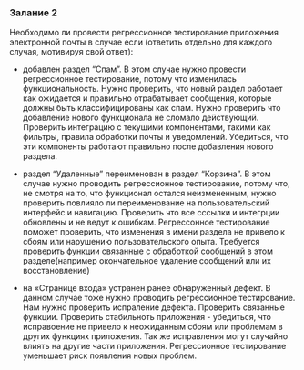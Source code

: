 ### Залание 2
Необходимо ли провести регрессионное тестирование приложения электронной почты в случае если (ответить отдельно для каждого случая, мотивируя свой ответ):

- добавлен раздел “Спам”. 
  В этом случае нужно провести регрессионное тестирование, потому что изменилась функциональность. Нужно проверить, что новый раздел работает как ожидается и правильно отрабатывает сообщения, которые должны быть классифицированы как спам. Нужно проверить что добавление нового функционала не сломало действующий. Проверить интеграцию с текущими компонентами, такими как фильтры, правила обработки почты и уведомлений. Убедиться, что эти компоненты работают правильно после добавления нового раздела. 
  

- раздел “Удаленные” переименован в раздел “Корзина”. 
  В этом случае нужно проводить регрессионное тестирование, потому что, не смотря на то, что функционал остался неизмененным, нужно проверить повлияло ли переименование на пользовательский интерфейс и навигацию. Проверить что все сссылки и интегрции обновлены и не ведут к ошибкам. Регрессонное тестирование поможет проверить, что изменения в имени раздела не привело к сбоям или нарушению пользовательского опыта. Требуется проверить функции связанные с обработкой сообщений в этом разделе(например окончательное удаление сообщений или их восстановление)

- на «Странице входа» устранен ранее обнаруженный дефект.
  В данном случае тоже нужно проводить регрессионное тестирование. Нам нужно проверить испраление дефекта. Проверить связанные функции. Проверить стабильноть приложения - убедиться, что исправоение не привело к неожиданным сбоям или проблемам в других функциях приложения. Так же исправления могут случайно влиять на другие части приложения. Регрессионное тестирование уменьшает риск появления новых проблем.
